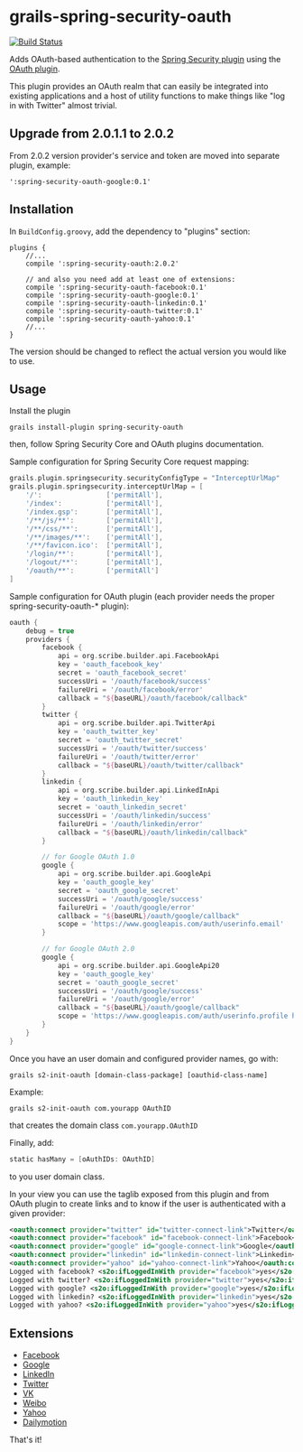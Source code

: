 grails-spring-security-oauth
============================

[![Build Status](https://travis-ci.org/enr/grails-spring-security-oauth.png?branch=master)](https://travis-ci.org/enr/grails-spring-security-oauth)

Adds OAuth-based authentication to the [Spring Security plugin][spring-security-plugin] using the [OAuth plugin][oauth-plugin].

This plugin provides an OAuth realm that can easily be integrated into existing applications and a host of utility functions to make things like "log in with Twitter" almost trivial.

Upgrade from 2.0.1.1 to 2.0.2
-----------------------------

From 2.0.2 version provider's service and token are moved into separate plugin, example:

    ':spring-security-oauth-google:0.1'

Installation
------------

In `BuildConfig.groovy`, add the dependency to "plugins" section:

    plugins {
        //...
        compile ':spring-security-oauth:2.0.2'

        // and also you need add at least one of extensions:
        compile ':spring-security-oauth-facebook:0.1'
        compile ':spring-security-oauth-google:0.1'
        compile ':spring-security-oauth-linkedin:0.1'
        compile ':spring-security-oauth-twitter:0.1'
        compile ':spring-security-oauth-yahoo:0.1'
        //...
    }

The version should be changed to reflect the actual version you would like to use. 


Usage
-----

Install the plugin

    grails install-plugin spring-security-oauth

then, follow Spring Security Core and OAuth plugins documentation.

Sample configuration for Spring Security Core request mapping:

```groovy
grails.plugin.springsecurity.securityConfigType = "InterceptUrlMap"
grails.plugin.springsecurity.interceptUrlMap = [
    '/':                ['permitAll'],
    '/index':           ['permitAll'],
    '/index.gsp':       ['permitAll'],
    '/**/js/**':        ['permitAll'],
    '/**/css/**':       ['permitAll'],
    '/**/images/**':    ['permitAll'],
    '/**/favicon.ico':  ['permitAll'],
    '/login/**':        ['permitAll'],
    '/logout/**':       ['permitAll'],
    '/oauth/**':        ['permitAll']
]
```

Sample configuration for OAuth plugin (each provider needs the proper spring-security-oauth-* plugin):

```groovy
oauth {
    debug = true
    providers {
        facebook {
            api = org.scribe.builder.api.FacebookApi
            key = 'oauth_facebook_key'
            secret = 'oauth_facebook_secret'
            successUri = '/oauth/facebook/success'
            failureUri = '/oauth/facebook/error'
            callback = "${baseURL}/oauth/facebook/callback"
        }
        twitter {
            api = org.scribe.builder.api.TwitterApi
            key = 'oauth_twitter_key'
            secret = 'oauth_twitter_secret'
            successUri = '/oauth/twitter/success'
            failureUri = '/oauth/twitter/error'
            callback = "${baseURL}/oauth/twitter/callback"
        }
        linkedin {
            api = org.scribe.builder.api.LinkedInApi
            key = 'oauth_linkedin_key'
            secret = 'oauth_linkedin_secret'
            successUri = '/oauth/linkedin/success'
            failureUri = '/oauth/linkedin/error'
            callback = "${baseURL}/oauth/linkedin/callback"
        }

        // for Google OAuth 1.0
        google {
            api = org.scribe.builder.api.GoogleApi
            key = 'oauth_google_key'
            secret = 'oauth_google_secret'
            successUri = '/oauth/google/success'
            failureUri = '/oauth/google/error'
            callback = "${baseURL}/oauth/google/callback"
            scope = 'https://www.googleapis.com/auth/userinfo.email'
        }

        // for Google OAuth 2.0
        google {
            api = org.scribe.builder.api.GoogleApi20
            key = 'oauth_google_key'
            secret = 'oauth_google_secret'
            successUri = '/oauth/google/success'
            failureUri = '/oauth/google/error'
            callback = "${baseURL}/oauth/google/callback"
            scope = 'https://www.googleapis.com/auth/userinfo.profile https://www.googleapis.com/auth/userinfo.email'
        }
    }
}
```

Once you have an user domain and configured provider names, go with:

    grails s2-init-oauth [domain-class-package] [oauthid-class-name]

Example:

    grails s2-init-oauth com.yourapp OAuthID

that creates the domain class `com.yourapp.OAuthID`

Finally, add:

```groovy
static hasMany = [oAuthIDs: OAuthID]
```

to you user domain class.

In your view you can use the taglib exposed from this plugin and from OAuth plugin to create links and to know if the user is authenticated with a given provider:

```xml
<oauth:connect provider="twitter" id="twitter-connect-link">Twitter</oauth:connect>
<oauth:connect provider="facebook" id="facebook-connect-link">Facebook</oauth:connect>
<oauth:connect provider="google" id="google-connect-link">Google</oauth:connect>
<oauth:connect provider="linkedin" id="linkedin-connect-link">Linkedin</oauth:connect>
<oauth:connect provider="yahoo" id="yahoo-connect-link">Yahoo</oauth:connect>
Logged with facebook? <s2o:ifLoggedInWith provider="facebook">yes</s2o:ifLoggedInWith><s2o:ifNotLoggedInWith provider="facebook">no</s2o:ifNotLoggedInWith>
Logged with twitter? <s2o:ifLoggedInWith provider="twitter">yes</s2o:ifLoggedInWith><s2o:ifNotLoggedInWith provider="twitter">no</s2o:ifNotLoggedInWith>
Logged with google? <s2o:ifLoggedInWith provider="google">yes</s2o:ifLoggedInWith><s2o:ifNotLoggedInWith provider="google">no</s2o:ifNotLoggedInWith>
Logged with linkedin? <s2o:ifLoggedInWith provider="linkedin">yes</s2o:ifLoggedInWith><s2o:ifNotLoggedInWith provider="linkedin">no</s2o:ifNotLoggedInWith>
Logged with yahoo? <s2o:ifLoggedInWith provider="yahoo">yes</s2o:ifLoggedInWith><s2o:ifNotLoggedInWith provider="yahoo">no</s2o:ifNotLoggedInWith>
```

Extensions
----------

* [Facebook][spring-security-oauth-facebook-plugin]
* [Google][spring-security-oauth-google-plugin]
* [LinkedIn][spring-security-oauth-linkedin-plugin]
* [Twitter][spring-security-oauth-twitter-plugin]
* [VK][spring-security-oauth-vkontakte-plugin]
* [Weibo][spring-security-oauth-weibo-plugin]
* [Yahoo][spring-security-oauth-yahoo-plugin]
* [Dailymotion][spring-security-oauth-dailymotion-plugin]

That's it!

[spring-security-plugin]: http://grails.org/plugin/spring-security-core
[oauth-plugin]: http://grails.org/plugin/oauth-scribe
[spring-security-oauth-facebook-plugin]: https://github.com/donbeave/grails-spring-security-oauth-facebook
[spring-security-oauth-google-plugin]: https://github.com/donbeave/grails-spring-security-oauth-google
[spring-security-oauth-linkedin-plugin]: https://github.com/donbeave/grails-spring-security-oauth-linkedin
[spring-security-oauth-twitter-plugin]: https://github.com/donbeave/grails-spring-security-oauth-twitter
[spring-security-oauth-vkontakte-plugin]: https://github.com/donbeave/grails-spring-security-oauth-vkontakte
[spring-security-oauth-weibo-plugin]: https://github.com/donbeave/grails-spring-security-oauth-weibo
[spring-security-oauth-yahoo-plugin]: https://github.com/donbeave/grails-spring-security-oauth-yahoo
[spring-security-oauth-dailymotion-plugin]: https://github.com/tamershahin/grails-spring-security-oauth-dailymotion
